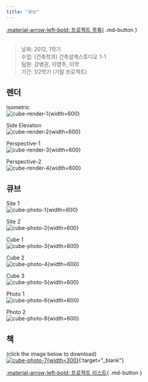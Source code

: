 ```yaml
---
title: "큐브"
---
```


[:material-arrow-left-bold: 프로젝트 목록](../../index.md){ .md-button }  
<br>

>날짜: 2012, 1학기  
>수업: (건축학과) 건축설계스튜디오 1-1  
>팀원: 강병권, 이영주, 이학  
>기간: 1/2학기 (기말 프로젝트)  

## 렌더

Isometric  
![cube-render-1](../../../../../assets/tools-and-tales/form-experiments/2012/cube/render/cube_render_1.jpg){width=600}  

Side Elevation  
![cube-render-2](../../../../../assets/tools-and-tales/form-experiments/2012/cube/render/cube_render_2.jpg){width=600}  

Perspective-1  
![cube-render-3](../../../../../assets/tools-and-tales/form-experiments/2012/cube/render/cube_render_3.jpg){width=600}  

Perspective-2  
![cube-render-4](../../../../../assets/tools-and-tales/form-experiments/2012/cube/render/cube_render_4.jpg){width=600}  

## 큐브

Site 1  
![cube-photo-1](../../../../../assets/tools-and-tales/form-experiments/2012/cube/photo/cube_photo_1.jpg){width=600}  

Site 2  
![cube-photo-2](../../../../../assets/tools-and-tales/form-experiments/2012/cube/photo/cube_photo_2.jpg){width=600}  

Cube 1  
![cube-photo-3](../../../../../assets/tools-and-tales/form-experiments/2012/cube/photo/cube_photo_3.jpg){width=600}  

Cube 2  
![cube-photo-4](../../../../../assets/tools-and-tales/form-experiments/2012/cube/photo/cube_photo_4.jpg){width=600}  

Cube 3  
![cube-photo-5](../../../../../assets/tools-and-tales/form-experiments/2012/cube/photo/cube_photo_5.jpg){width=600}  

Photo 1  
![cube-photo-6](../../../../../assets/tools-and-tales/form-experiments/2012/cube/photo/cube_photo_6.jpg){width=600}  

Photo 2  
![cube-photo-8](../../../../../assets/tools-and-tales/form-experiments/2012/cube/photo/cube_photo_8.jpg){width=600}  

## 책
(click the image below to download)  
[![cube-photo-7](../../../../../assets/tools-and-tales/form-experiments/2012/cube/photo/cube_photo_7.jpg){width=300}](https://d1dc0q79zg1bxk.cloudfront.net/cube(2012)-book.pdf){:target="_blank"}

[:material-arrow-left-bold: 프로젝트 리스트](../../index.md){ .md-button }